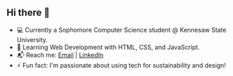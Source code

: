 ## Hi there 👋
- 💻 Currently a Sophomore Computer Science student @ Kennesaw State University.
- 🌱 Learning Web Development with HTML, CSS, and JavaScript.
- 📬 Reach me: [Email](mailto:kwadjosarpong@gmail.com) | [LinkedIn](https://www.linkedin.com/in/kwadjo-sarpong/) 
- ⚡ Fun fact: I'm passionate about using tech for sustainability and design!

<!--
**kwadjosarpong/kwadjosarpong** is a ✨ _special_ ✨ repository because its `README.md` (this file) appears on your GitHub profile.

Here are some ideas to get you started:

- 🔭 I’m currently working on ...
- 🌱 I’m currently learning ...
- 👯 I’m looking to collaborate on ...
- 🤔 I’m looking for help with ...
- 💬 Ask me about ...
- 📫 How to reach me: ...
- 😄 Pronouns: ...
- ⚡ Fun fact: ...
-->
